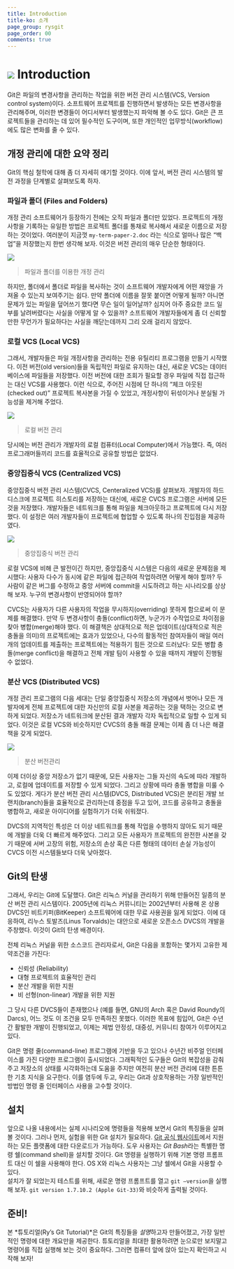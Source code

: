 ```yaml
---
title: Introduction
title-ko: 소개
page_group: rysgit
page_order: 00
comments: true
---
```


![](images/index/introduction.png) Introduction
============

Git은 파일의 변경사항을 관리하는 작업을 위한 버전 관리 시스템(VCS, Version control system)이다. 
소프트웨어 프로젝트를 진행하면서 발생하는 모든 변경사항을 관리해주며, 이러한 변경들이 어디서부터 발생했는지 파악해 볼 수도 있다. 
Git은 큰 프로젝트들을 관리하는 데 있어 필수적인 도구이며, 또한 개인적인 업무방식(workflow)에도 많은 변화를 줄 수 있다.

## 개정 관리에 대한 요약 정리

Git의 핵심 철학에 대해 좀 더 자세히 얘기할 것이다. 
이에 앞서, 버전 관리 시스템의 발전 과정을 단계별로 살펴보도록 하자.

### 파일과 폴더 (Files and Folders)

개정 관리 소프트웨어가 등장하기 전에는 오직 파일과 폴더만 있었다. 
프로젝트의 개정사항을 기록하는 유일한 방법은 프로젝트 폴더를 통채로 복사해서 새로운 이름으로 저장하는 것이었다. 
여러분이 지금껏 `my-term-paper-2.doc` 라는 식으로 얼마나 많은 “백업”을 저장했는지 한번 생각해 보자. 
이것은 버전 관리의 매우 단순한 형태이다.

![](images/00/0-1.png)
> 파일과 폴더를 이용한 개정 관리

하지만, 폴더에서 폴더로 파일을 복사하는 것이 소프트웨어 개발자에게 어떤 재앙을 가져올 수 있는지 보여주기는 쉽다. 
만약 폴더에 이름을 잘못 붙이면 어떻게 될까? 아니면 문제가 있는 파일을 덮어쓰기 했다면 무슨 일이 일어날까? 
심지어 아주 중요한 코드 일부를 날려버렸다는 사실을 어떻게 알 수 있을까? 
소프트웨어 개발자들에게 좀 더 신뢰할만한 무언가가 필요하다는 사실을 깨닫는데까지 그리 오래 걸리지 않았다.

### 로컬 VCS (Local VCS)

그래서, 개발자들은 파일 개정사항을 관리하는 전용 유틸리티 프로그램을 만들기 시작했다. 
이전 버전(old version)들을 독립적인 파일로 유지하는 대신, 새로운 VCS는 데이터베이스에 파일들을 저장했다. 
이전 버전에 대한 조회가 필요할 경우 파일에 직접 접근하는 대신 VCS를 사용했다. 
이런 식으로, 주어진 시점에 단 하나의 “체크 아웃된(checked out)” 프로젝트 복사본을 가질 수 있었고, 
개정사항이 뒤섞이거나 분실될 가능성을 제거해 주었다.

![](images/00/0-2.png)
> 로컬 버전 관리

당시에는 버전 관리가 개발자의 로컬 컴퓨터(Local Computer)에서 가능했다. 
즉, 여러 프로그래머들끼리 코드를 효율적으로 공유할 방법은 없었다.

### 중앙집중식 VCS (Centralized VCS)

중앙집중식 버전 관리 시스템(CVCS, Centeralized VCS)를 살펴보자. 
개발자의 하드디스크에 프로젝트 히스토리를 저장하는 대신에, 새로운 CVCS 프로그램은 서버에 모든 것을 저장했다. 
개발자들은 네트워크를 통해 파일을 체크아웃하고 프로젝트에 다시 저장했다. 
이 설정은 여러 개발자들이 프로젝트에 협업할 수 있도록 하나의 진입점을 제공하였다.

![](images/00/0-3.png)
> 중앙집중식 버전 관리

로컬 VCS에 비해 큰 발전이긴 하지만, 중앙집중식 시스템은 다음의 새로운 문제점을 제시했다: 
사용자 다수가 동시에 같은 파일에 접근하여 작업하려면 어떻게 해야 할까? 
두 사람이 같은 버그를 수정하고 중앙 서버에 commit을 시도하려고 하는 시나리오를 상상해 보자. 
누구의 변경사항이 반영되어야 할까?

CVCS는 사용자가 다른 사용자의 작업을 무시하지(overriding) 못하게 함으로써 이 문제를 해결했다. 
만약 두 변경사항이 충돌(conflict)하면, 누군가가 수작업으로 차이점을 찾아 병합(merge)해야 했다. 
이 해결책은 상대적으로 적은 업데이트(상대적으로 적은 충돌을 의미)의 프로젝트에는 효과가 있었으나, 
다수의 활동적인 참여자들이 매일 여러 개의 업데이트를 제출하는 프로젝트에는 적용하기 힘든 것으로 드러났다: 
모든 병합 충돌(merge conflict)을 해결하고 전체 개발 팀이 사용할 수 있을 때까지 개발이 진행될 수 없었다.

### 분산 VCS (Distributed VCS)

개정 관리 프로그램의 다음 세대는 단일 중앙집중식 저장소의 개념에서 벗어나 모든 개발자에게 
전체 프로젝트에 대한 자신만의 로컬 사본을 제공하는 것을 택하는 것으로 변하게 되었다. 
저장소가 네트워크에 분산된 결과 개발자 각자 독립적으로 일할 수 있게 되었다. 
이것은 로컬 VCS와 비슷하지만 CVCS의 충돌 해결 문제는 이제 좀 더 나은 해결책을 갖게 되었다.

![](images/00/0-4.png)
> 분산 버전관리

이제 더이상 중앙 저장소가 없기 때문에, 모든 사용자는 그들 자신의 속도에 따라 개발하고, 
로컬에 업데이트를 저장할 수 있게 되었다. 그리고 상황에 따라 충돌 병합을 미룰 수 도 있었다. 
게다가 분산 버전 관리 시스템(DVCS, Distributed VCS)은 분리된 개발 브랜치(branch)들을 효율적으로 관리하는데 중점을 두고 있어, 
코드를 공유하고 충돌을 병합하고, 새로운 아이디어를 실험하기가 더욱 쉬워졌다.

DVCS의 지역적인 특성은 더 이상 네트워크를 통해 작업을 수행하지 않아도 되기 때문에 개발을 더욱 더 빠르게 해주었다. 
그리고 모든 사용자가 프로젝트의 완전한 사본을 갖기 때문에 서버 고장의 위험, 저장소의 손상 혹은 
다른 형태의 데이터 손실 가능성이 CVCS 이전 시스템들보다 더욱 낮아졌다.

## Git의 탄생

그래서, 우리는 Git에 도달했다. Git은 리눅스 커널을 관리하기 위해 만들어진 일종의 분산 버전 관리 시스템이다. 
2005년에 리눅스 커뮤니티는 2002년부터 사용해 온 상용 DVCS인 비트키퍼(BitKeeper) 소프트웨어에 대한 무료 사용권을 잃게 되었다. 
이에 대응하여, 리누스 토발즈(Linus Torvalds)는 대안으로 새로운 오픈소스 DVCS의 개발을 주창했다. 
이것이 Git의 탄생 배경이다.

전체 리눅스 커널을 위한 소스코드 관리자로서, Git은 다음을 포함하는 몇가지 고유한 제약조건을 가진다:

* 신뢰성 (Reliability)
* 대형 프로젝트의 효율적인 관리
* 분산 개발을 위한 지원
* 비 선형(non-linear) 개발을 위한 지원

그 당시 다른 DVCS들이 존재했으나 (예를 들면, GNU의 Arch 혹은 David Roundy의 Darcs), 
어느 것도 이 조건을 모두 만족하진 못했다. 
이러한 목표에 힘입어, Git은 수년간 활발한 개발이 진행되었고, 
이제는 제법 안정성, 대중성, 커뮤니티 참여가 이루어지고 있다.

Git은 명령 줄(command-line) 프로그램에 기반을 두고 있으나 수년간 비주얼 인터페이스를 가진 다양한 프로그램이 출시되었다. 
그래픽적인 도구들은 Git의 복잡성을 감춰주고 저장소의 상태를 시각화하는데 도움을 주지만 
여전히 분산 버전 관리에 대한 튼튼한 기초 지식을 요구한다. 
이를 염두에 두고, 우리는 Git과 상호작용하는 가장 일반적인 방법인 명령 줄 인터페이스 사용을 고수할 것이다.

## 설치

앞으로 나올 내용에서는 실제 시나리오에 명령들을 적용해 보면서 Git의 특징들을 살펴볼 것이다. 
그러나 먼저, 실험을 위한 Git 설치가 필요하다. 
[Git 공식 웹사이트](http://git-scm.com/)에서 지원하는 모든 플랫폼에 대한 다운로드가 가능하다. 
도우 사용자는 *Git Bash*라는 특별한 명령 쉘(command shell)을 설치할 것이다. 
Git 명령을 실행하기 위해 기본 명령 프롬프트 대신 이 쉘을 사용해야 한다. OS X와 리눅스 사용자는 그냥 쉘에서 Git을 사용할 수 있다.  
설치가 잘 되었는지 테스트를 위해, 새로운 명령 프롬프트를 열고 `git –version`을 실행해 보자. 
`git version 1.7.10.2 (Apple Git-33)`와 비슷하게 출력될 것이다.

## 준비!

본 *튜토리얼(Ry’s Git Tutorial)*은 Git의 특징들을 *설명*하고자 만들어졌고, 
가장 일반적인 명령에 대한 개요만을 제공한다. 
튜토리얼을 최대한 활용하려면 눈으로만 보지말고 명령어를 직접 실행해 보는 것이 중요하다. 
그러면 컴퓨터 앞에 앉아 있는지 확인하고 시작해 보자!
